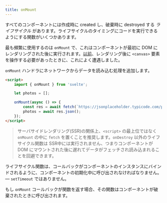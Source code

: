 ```yaml
---
title: onMount
---
```


すべてのコンポーネントには作成時に created し、破棄時に destroyed する *ライフサイクル* があります。ライフサイクルのタイミングにコードを実行できるようにする関数がいくつかあります。

最も頻繁に使用するのは `onMount` で、これはコンポーネントが最初に DOM にレンダリングされた後に実行されます。[以前](tutorial/bind-this)、レンダリング後に `<canvas>` 要素を操作する必要があったときに、これによく遭遇しました。

`onMount` ハンドラにネットワークからデータを読み込む処理を追加します。

```html
<script>
	import { onMount } from 'svelte';

	let photos = [];

	onMount(async () => {
		const res = await fetch(`https://jsonplaceholder.typicode.com/photos?_limit=20`);
		photos = await res.json();
	});
</script>
```

> サーバサイドレンダリング(SSR)の関係上、`<script>` の最上位ではなく `onMount` の中に `fetch` を置くことを推奨します。`onDestroy` 以外のライフサイクル関数は SSR中には実行されません、つまりコンポーネントが DOM にマウントされた後に遅れてデータがフェッチされ読み込まれることを回避できます。

ライフサイクル関数は、コールバックがコンポーネントのインスタンスにバインドされるように、コンポーネントの初期化中に呼び出されなければなりません。— `setTimeout` ではありません。

もし `onMount` コールバックが関数を返す場合、その関数はコンポーネントが破棄されたときに呼び出されます。